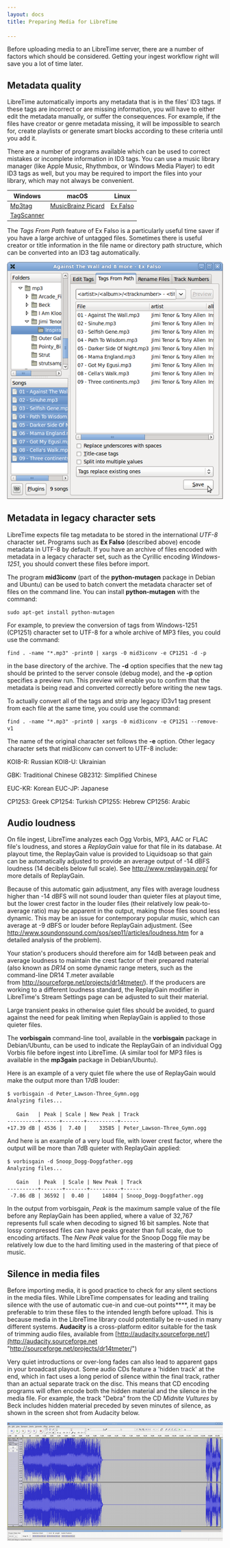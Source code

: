 ```yaml
---
layout: docs
title: Preparing Media for LibreTime

---
```


Before uploading media to an LibreTime server, there are a number of factors which should be considered. Getting your ingest workflow right will save you a lot of time later.

## Metadata quality

LibreTime automatically imports any metadata that is in the files' ID3 tags. If these tags are incorrect or are missing information, you will have to either edit the metadata manually, or suffer the consequences. For example, if the files have creator or genre metadata missing, it will be impossible to search for, create playlists or generate smart blocks according to these criteria until you add it.

There are a number of programs available which can be used to correct mistakes or incomplete information in ID3 tags. You can use a music library manager (like Apple Music, Rhythmbox, or Windows Media Player) to edit ID3 tags as well, but you may be required to import the files into your library, which may not always be convenient.  

| Windows | macOS | Linux |
|---------|-------|-------|
| [Mp3tag](https://www.mp3tag.de/en/index.html) | [MusicBrainz Picard](https://picard.musicbrainz.org/) | [Ex Falso](http://code.google.com/p/quodlibet/) |
| [TagScanner](https://www.xdlab.ru/en/) | | |

The *Tags From Path* feature of Ex Falso is a particularly useful time saver if you have a large archive of untagged files. Sometimes there is useful creator or title information in the file name or directory path structure, which can be converted into an ID3 tag automatically.

![](img/Screenshot175-Ex_Falso.png)

## Metadata in legacy character sets

LibreTime expects file tag metadata to be stored in the international *UTF-8* character set. Programs such as **Ex Falso** (described above) encode metadata in UTF-8 by default. If you have an archive of files encoded with metadata in a legacy character set, such as the Cyrillic encoding *Windows-1251*, you should convert these files before import.

The program **mid3iconv** (part of the **python-mutagen** package in Debian and Ubuntu) can be used to batch convert the metadata character set of files on the command line. You can install **python-mutagen** with the command:

    sudo apt-get install python-mutagen

<span id="Convert_MP3_Tags_using_mid3iconv" class="mw-headline"> For example, to preview the conversion of tags from Windows-1251 </span><span id="Convert_MP3_Tags_using_mid3iconv" class="mw-headline">(CP1251)</span><span id="Convert_MP3_Tags_using_mid3iconv" class="mw-headline"> character set to UTF-8 for a whole archive of MP3 files, you could use the command: </span>

    find . -name "*.mp3" -print0 | xargs -0 mid3iconv -e CP1251 -d -p

in the base directory of the archive. The **-d** option specifies that the new tag should be printed to the server console (debug mode), and the **-p** option specifies a preview run. This preview will enable you to confirm that the metadata is being read and converted correctly before writing the new tags.

To actually convert all of the tags and strip any legacy ID3v1 tag present from each file at the same time, you could use the command:

    find . -name "*.mp3" -print0 | xargs -0 mid3iconv -e CP1251 --remove-v1

The name of the original character set follows the **-e** option. Other legacy character sets that mid3iconv can convert to UTF-8 include:

KOI8-R: Russian
KOI8-U: Ukrainian

GBK: Traditional Chinese
GB2312: Simplified Chinese

EUC-KR: Korean
EUC-JP: Japanese

CP1253: Greek
CP1254: Turkish
CP1255: Hebrew
CP1256: Arabic

## Audio loudness

On file ingest, LibreTime analyzes each Ogg Vorbis, MP3, AAC or FLAC file's loudness, and stores a *ReplayGain* value for that file in its database. At playout time, the ReplayGain value is provided to Liquidsoap so that gain can be automatically adjusted to provide an average output of -14 dBFS loudness (14 decibels below full scale). See <http://www.replaygain.org/> for more details of ReplayGain.

Because of this automatic gain adjustment, any files with average loudness higher than -14 dBFS will not sound louder than quieter files at playout time, but the lower crest factor in the louder files (their relatively low peak-to-average ratio) may be apparent in the output, making those files sound less dynamic. This may be an issue for contemporary popular music, which can average at -9 dBFS or louder before ReplayGain adjustment. (See <http://www.soundonsound.com/sos/sep11/articles/loudness.htm> for a detailed analysis of the problem).

Your station's producers should therefore aim for 14dB between peak and average loudness to maintain the crest factor of their prepared material (also known as *DR14* on some dynamic range meters, such as the command-line DR14 T.meter available from <http://sourceforge.net/projects/dr14tmeter/>). If the producers are working to a different loudness standard, the ReplayGain modifier in LibreTime's Stream Settings page can be adjusted to suit their material.

Large transient peaks in otherwise quiet files should be avoided, to guard against the need for peak limiting when ReplayGain is applied to those quieter files.

The **vorbisgain** command-line tool, available in the **vorbisgain** package in Debian/Ubuntu, can be used to indicate the ReplayGain of an individual Ogg Vorbis file before ingest into LibreTime. (A similar tool for MP3 files is available in the **mp3gain** package in Debian/Ubuntu).

Here is an example of a very quiet file where the use of ReplayGain would make the output more than 17dB louder:

    $ vorbisgain -d Peter_Lawson-Three_Gymn.ogg
    Analyzing files...

       Gain   | Peak | Scale | New Peak | Track
    ----------+------+-------+----------+------
    +17.39 dB | 4536 |  7.40 |    33585 | Peter_Lawson-Three_Gymn.ogg

And here is an example of a very loud file, with lower crest factor, where the output will be more than 7dB quieter with ReplayGain applied:

    $ vorbisgain -d Snoop_Dogg-Doggfather.ogg
    Analyzing files...

       Gain   | Peak  | Scale | New Peak | Track
    ----------+-------+-------+----------+------
     -7.86 dB | 36592 |  0.40 |    14804 | Snoop_Dogg-Doggfather.ogg

In the output from vorbisgain, *Peak* is the maximum sample value of the file before any ReplayGain has been applied, where a value of 32,767 represents full scale when decoding to signed 16 bit samples. Note that lossy compressed files can have peaks greater than full scale, due to encoding artifacts. The *New Peak* value for the Snoop Dogg file may be relatively low due to the hard limiting used in the mastering of that piece of music.

## Silence in media files

Before importing media, it is good practice to check for any silent sections in the media files. While LibreTime compensates for leading and trailing silence with the use of automatic cue-in and cue-out points****, it may be preferable to trim these files to the intended length before upload. This is because media in the LibreTime library could potentially be re-used in many different systems. **Audacity** is a cross-platform editor suitable for the task of trimming audio files, available from [http://audacity.sourceforge.net/](http://audacity.sourceforge.net "http://sourceforge.net/projects/dr14tmeter/")

Very quiet introductions or over-long fades can also lead to apparent gaps in your broadcast playout. Some audio CDs feature a 'hidden track' at the end, which in fact uses a long period of silence within the final track, rather than an actual separate track on the disc. This means that CD encoding programs will often encode both the hidden material and the silence in the media file. For example, the track "Debra" from the CD *Midnite Vultures* by Beck includes hidden material preceded by seven minutes of silence, as shown in the screen shot from Audacity below.

![](img/Screenshot126-Debra_silence.png)
